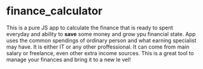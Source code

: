 # finance_calculator
This is a pure JS app to calculate the finance that is ready to spent everyday and ability to 
**save** some money and grow ypu financial state. App uses the common spendings  of ordinary person and what earning specialist may have. It is either IT or any other proffessional. 
It can come from main salary or freelance, even other extra income sources. This is a great tool to manage your finances and bring it to a new le vel!
